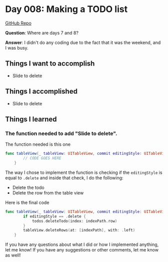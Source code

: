 # Day 008: Making a TODO list

[GitHub Repo](https://github.com/maeganjwilson/todo_list)

**Question**: Where are days 7 and 8?

**Answer**: I didn't do any coding due to the fact that it was the
weekend, and I was busy.

## Things I want to accomplish

- Slide to delete

## Things I accomplished

- Slide to delete

## Things I learned

### The function needed to add "Slide to delete".

The function needed is this one

```swift
func tableView(_ tableView: UITableView, commit editingStyle: UITableViewCell.EditingStyle, forRowAt indexPath: IndexPath) {
        // CODE GOES HERE
    }
```

The way I chose to implement the function is checking if the
`editingStyle` is equal to `.delete` and inside that check, I do the following:

- Delete the todo
- Delete the row from the table view

Here is the final code
```swift
func tableView(_ tableView: UITableView, commit editingStyle: UITableViewCell.EditingStyle, forRowAt indexPath: IndexPath) {
        if editingStyle == .delete {
            todos.deleteTodo(index: indexPath.row)
        }
        tableView.deleteRows(at: [indexPath], with: .left)
    }
```

If you have any questions about what I did or how I implemented anything, let me know! If you have any suggestions or other comments, let me know as well!

